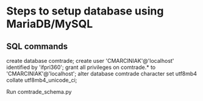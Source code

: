 
Steps to setup database using MariaDB/MySQL
================

SQL commands
-----------
create database comtrade;
create user 'CMARCINIAK'@'localhost' identified by 'ifpri360';
grant all privileges on comtrade.* to 'CMARCINIAK'@'localhost';
alter database comtrade character set utf8mb4 collate utf8mb4_unicode_ci;

Run comtrade_schema.py